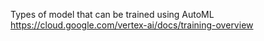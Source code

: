 

Types of model that can be trained using AutoML
https://cloud.google.com/vertex-ai/docs/training-overview


